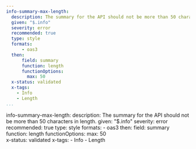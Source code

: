 ```yaml
---
info-summary-max-length:
  description: The summary for the API should not be more than 50 characters in length.
  given: "$.info"
  severity: error
  recommended: true
  type: style
  formats:
      - oas3
  then:
      field: summary
      function: length
      functionOptions: 
        max: 50      
  x-status: validated
  x-tags:
    - Info
    - Length
...
```

info-summary-max-length:
  description: The summary for the API should not be more than 50 characters in length.
  given: "$.info"
  severity: error
  recommended: true
  type: style
  formats:
      - oas3
  then:
      field: summary
      function: length
      functionOptions: 
        max: 50      
  x-status: validated
  x-tags:
    - Info
    - Length